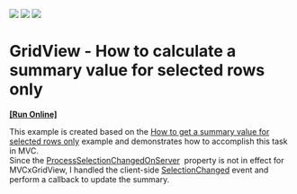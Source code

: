 <!-- default badges list -->
![](https://img.shields.io/endpoint?url=https://codecentral.devexpress.com/api/v1/VersionRange/128549818/22.2.3%2B)
[![](https://img.shields.io/badge/Open_in_DevExpress_Support_Center-FF7200?style=flat-square&logo=DevExpress&logoColor=white)](https://supportcenter.devexpress.com/ticket/details/T103170)
[![](https://img.shields.io/badge/📖_How_to_use_DevExpress_Examples-e9f6fc?style=flat-square)](https://docs.devexpress.com/GeneralInformation/403183)
<!-- default badges end -->
# GridView - How to calculate a summary value for selected rows only
<!-- run online -->
**[[Run Online]](https://codecentral.devexpress.com/t103170/)**
<!-- run online end -->


<p>This example is created based on the <a href="http://www.devexpress.com/Support/Center/Example/Details/E2935">How to get a summary value for selected rows only</a> example and demonstrates how to accomplish this task in MVC.<br />Since the <a href="https://documentation.devexpress.com/AspNet/DevExpressWebMvcMVCxGridViewBehaviorSettings_ProcessSelectionChangedOnServertopic.aspx">ProcessSelectionChangedOnServer</a>  property is not in effect for MVCxGridView, I handled the client-side <a href="https://documentation.devexpress.com/AspNet/DevExpressWebASPxGridViewScriptsASPxClientGridView_SelectionChangedtopic.aspx">SelectionChanged</a> event and perform a callback to update the summary.</p>

<br/>


